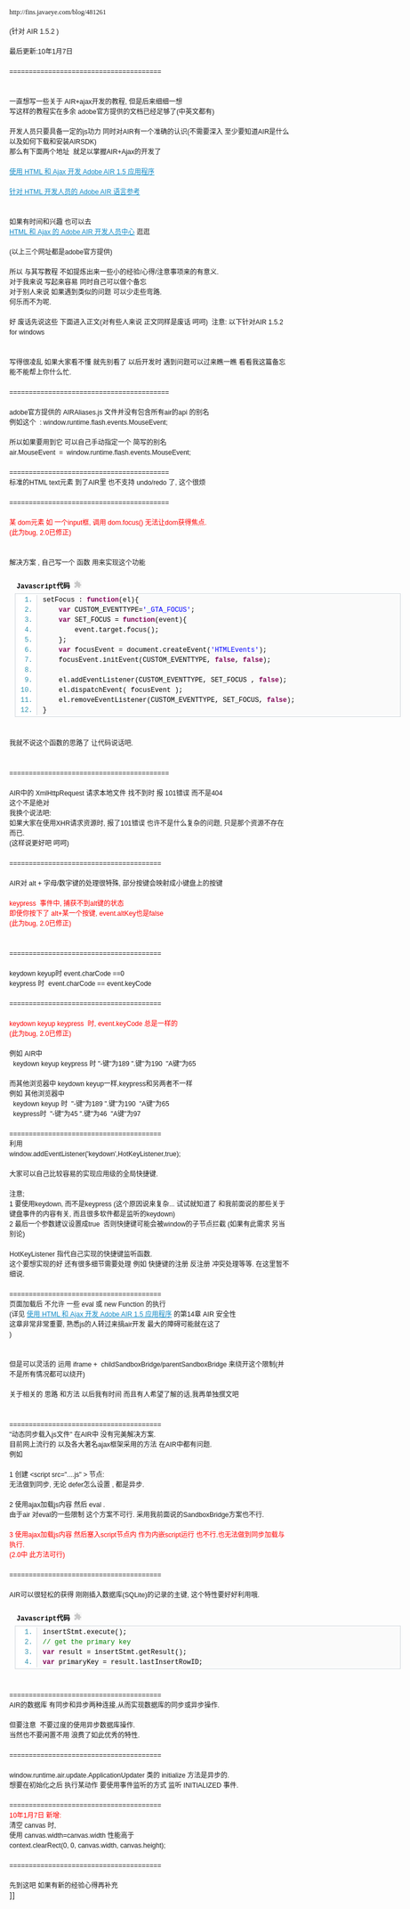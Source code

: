 <div></div><span style="font-family: Arial, sans-serif, Helvetica, Tahoma; font-size: 12px; line-height: 18px;"><span style="font-family: 微软雅黑; line-height: normal; white-space: pre;">http://fins.javaeye.com/blog/481261</span><br /><br />(针对 AIR 1.5.2 )&nbsp;<br /><br />最后更新:10年1月7日&nbsp;<br /><br />=======================================&nbsp;<br /><br /><br />一直想写一些关于 AIR+ajax开发的教程, 但是后来细细一想&nbsp;<br />写这样的教程实在多余 adobe官方提供的文档已经足够了(中英文都有)&nbsp;<br /><br />开发人员只要具备一定的js功力 同时对AIR有一个准确的认识(不需要深入 至少要知道AIR是什么 以及如何下载和安装AIRSDK)&nbsp;<br />那么有下面两个地址&nbsp; 就足以掌握AIR+Ajax的开发了&nbsp;<br /><br /><a href="http://help.adobe.com/zh_CN/AIR/1.5/devappshtml/" target="_blank" style="color: #108ac6; text-decoration: underline;">使用 HTML 和 Ajax 开发 Adobe AIR 1.5 应用程序</a>&nbsp;<br /><br /><a href="http://help.adobe.com/zh_CN/AIR/1.5/jslr/index.html" target="_blank" style="color: #108ac6; text-decoration: underline;">针对 HTML 开发人员的 Adobe AIR 语言参考</a>&nbsp;<br /><br /><br />如果有时间和兴趣 也可以去&nbsp;<br /><a href="http://www.adobe.com/cn/devnet/air/ajax/" target="_blank" style="color: #108ac6; text-decoration: underline;">HTML 和 Ajax 的 Adobe AIR 开发人员中心</a>&nbsp;逛逛&nbsp;<br /><br />(以上三个网址都是adobe官方提供)&nbsp;<br /><br />所以 与其写教程 不如提炼出来一些小的经验/心得/注意事项来的有意义.&nbsp;<br />对于我来说 写起来容易 同时自己可以做个备忘&nbsp;<br />对于别人来说 如果遇到类似的问题 可以少走些弯路.&nbsp;<br />何乐而不为呢.&nbsp;<br /><br />好 废话先说这些 下面进入正文(对有些人来说 正文同样是废话 呵呵)&nbsp; 注意: 以下针对AIR 1.5.2 for windows&nbsp;<br /><br /><br />写得很凌乱 如果大家看不懂 就先别看了 以后开发时 遇到问题可以过来瞧一瞧 看看我这篇备忘能不能帮上你什么忙.&nbsp;<br /><br />=========================================&nbsp;<br /><br />adobe官方提供的 AIRAliases.js 文件并没有包含所有air的api 的别名&nbsp;<br />例如这个&nbsp; : window.runtime.flash.events.MouseEvent;&nbsp;<br /><br />所以如果要用到它 可以自己手动指定一个 简写的别名&nbsp;<br />air.MouseEvent&nbsp; =&nbsp; window.runtime.flash.events.MouseEvent;&nbsp;<br /><br />=========================================&nbsp;<br />标准的HTML text元素 到了AIR里 也不支持 undo/redo 了, 这个很烦&nbsp;<br /><br />=========================================&nbsp;<br /><br /><span style="color: red;">某 dom元素 如 一个input框, 调用 dom.focus() 无法让dom获得焦点.&nbsp;<br />(此为bug, 2.0已修正)&nbsp;<br /></span><br /><br />解决方案 , 自己写一个 函数 用来实现这个功能&nbsp;<br /><br /><div class="dp-highlighter" style="font-family: Consolas, 'Courier New', Courier, mono; font-size: 12px; background-color: transparent; width: 694px; overflow-x: auto; overflow-y: auto; margin-left: 9px; padding-top: 1px; padding-right: 1px; padding-bottom: 1px; padding-left: 1px; word-break: break-all; word-wrap: break-word;"><div class="bar"><div class="tools" style="padding-top: 3px; padding-right: 3px; padding-bottom: 3px; padding-left: 3px; text-align: left; margin-top: 0px; margin-right: 0px; margin-bottom: 0px; margin-left: 0px; color: black; font-weight: bold;">Javascript代码&nbsp;<embed src="http://fins.javaeye.com/javascripts/syntaxhighlighter/clipboard_new.swf" width="14" height="15" flashvars="clipboard=%09setFocus%20%3A%20function(el)%7B%0A%09%09var%20CUSTOM_EVENTTYPE%3D'_GTA_FOCUS'%3B%0A%09%09var%20SET_FOCUS%20%3D%20function(event)%7B%0A%09%09%09event.target.focus()%3B%0A%09%09%7D%3B%0A%09%09var%20focusEvent%20%3D%20document.createEvent('HTMLEvents')%3B%0A%09%09focusEvent.initEvent(CUSTOM_EVENTTYPE%2C%20false%2C%20false)%3B%0A%0A%09%09el.addEventListener(CUSTOM_EVENTTYPE%2C%20SET_FOCUS%20%2C%20false)%3B%0A%09%09el.dispatchEvent(%20focusEvent%20)%3B%0A%09%09el.removeEventListener(CUSTOM_EVENTTYPE%2C%20SET_FOCUS%2C%20false)%3B%0A%09%7D%0A" quality="high" allowscriptaccess="always" type="application/x-shockwave-flash" pluginspage="http://www.macromedia.com/go/getflashplayer" /></div></div><ol start="1" class="dp-c" style="font-size: 1em; line-height: 1.4em; margin-top: 0px; margin-right: 0px; margin-bottom: 1px; margin-left: 0px; padding-top: 2px; padding-right: 0px; padding-bottom: 2px; padding-left: 0px; border-top-width: 1px; border-right-width: 1px; border-bottom-width: 1px; border-left-width: 1px; border-top-style: solid; border-right-style: solid; border-bottom-style: solid; border-left-style: solid; border-top-color: #d1d7dc; border-right-color: #d1d7dc; border-bottom-color: #d1d7dc; border-left-color: #d1d7dc; list-style-type: decimal; list-style-position: initial; list-style-image: initial; background-color: #ffffff; color: #2b91af;"><li style="font-size: 1em; margin-top: 0px; margin-right: 0px; margin-bottom: 0px; margin-left: 38px; padding-top: 0px; padding-right: 0px; padding-bottom: 0px; padding-left: 10px; border-left-width: 1px; border-left-style: solid; border-left-color: #d1d7dc; background-color: #fafafa; line-height: 18px;"><span style="color: black;"><span style="color: black;">setFocus&nbsp;:&nbsp;</span><span class="keyword" style="color: #7f0055; font-weight: bold;">function</span><span style="color: black;">(el){&nbsp;&nbsp;</span></span></li><li style="font-size: 1em; margin-top: 0px; margin-right: 0px; margin-bottom: 0px; margin-left: 38px; padding-top: 0px; padding-right: 0px; padding-bottom: 0px; padding-left: 10px; border-left-width: 1px; border-left-style: solid; border-left-color: #d1d7dc; background-color: #fafafa; line-height: 18px;"><span style="color: black;">&nbsp;&nbsp;&nbsp;&nbsp;<span class="keyword" style="color: #7f0055; font-weight: bold;">var</span><span style="color: black;">&nbsp;CUSTOM_EVENTTYPE=</span><span class="string" style="color: blue;">'_GTA_FOCUS'</span><span style="color: black;">;&nbsp;&nbsp;</span></span></li><li style="font-size: 1em; margin-top: 0px; margin-right: 0px; margin-bottom: 0px; margin-left: 38px; padding-top: 0px; padding-right: 0px; padding-bottom: 0px; padding-left: 10px; border-left-width: 1px; border-left-style: solid; border-left-color: #d1d7dc; background-color: #fafafa; line-height: 18px;"><span style="color: black;">&nbsp;&nbsp;&nbsp;&nbsp;<span class="keyword" style="color: #7f0055; font-weight: bold;">var</span><span style="color: black;">&nbsp;SET_FOCUS&nbsp;=&nbsp;</span><span class="keyword" style="color: #7f0055; font-weight: bold;">function</span><span style="color: black;">(event){&nbsp;&nbsp;</span></span></li><li style="font-size: 1em; margin-top: 0px; margin-right: 0px; margin-bottom: 0px; margin-left: 38px; padding-top: 0px; padding-right: 0px; padding-bottom: 0px; padding-left: 10px; border-left-width: 1px; border-left-style: solid; border-left-color: #d1d7dc; background-color: #fafafa; line-height: 18px;"><span style="color: black;">&nbsp;&nbsp;&nbsp;&nbsp;&nbsp;&nbsp;&nbsp;&nbsp;event.target.focus();&nbsp;&nbsp;</span></li><li style="font-size: 1em; margin-top: 0px; margin-right: 0px; margin-bottom: 0px; margin-left: 38px; padding-top: 0px; padding-right: 0px; padding-bottom: 0px; padding-left: 10px; border-left-width: 1px; border-left-style: solid; border-left-color: #d1d7dc; background-color: #fafafa; line-height: 18px;"><span style="color: black;">&nbsp;&nbsp;&nbsp;&nbsp;};&nbsp;&nbsp;</span></li><li style="font-size: 1em; margin-top: 0px; margin-right: 0px; margin-bottom: 0px; margin-left: 38px; padding-top: 0px; padding-right: 0px; padding-bottom: 0px; padding-left: 10px; border-left-width: 1px; border-left-style: solid; border-left-color: #d1d7dc; background-color: #fafafa; line-height: 18px;"><span style="color: black;">&nbsp;&nbsp;&nbsp;&nbsp;<span class="keyword" style="color: #7f0055; font-weight: bold;">var</span><span style="color: black;">&nbsp;focusEvent&nbsp;=&nbsp;document.createEvent(</span><span class="string" style="color: blue;">'HTMLEvents'</span><span style="color: black;">);&nbsp;&nbsp;</span></span></li><li style="font-size: 1em; margin-top: 0px; margin-right: 0px; margin-bottom: 0px; margin-left: 38px; padding-top: 0px; padding-right: 0px; padding-bottom: 0px; padding-left: 10px; border-left-width: 1px; border-left-style: solid; border-left-color: #d1d7dc; background-color: #fafafa; line-height: 18px;"><span style="color: black;">&nbsp;&nbsp;&nbsp;&nbsp;focusEvent.initEvent(CUSTOM_EVENTTYPE,&nbsp;<span class="keyword" style="color: #7f0055; font-weight: bold;">false</span><span style="color: black;">,&nbsp;</span><span class="keyword" style="color: #7f0055; font-weight: bold;">false</span><span style="color: black;">);&nbsp;&nbsp;</span></span></li><li style="font-size: 1em; margin-top: 0px; margin-right: 0px; margin-bottom: 0px; margin-left: 38px; padding-top: 0px; padding-right: 0px; padding-bottom: 0px; padding-left: 10px; border-left-width: 1px; border-left-style: solid; border-left-color: #d1d7dc; background-color: #fafafa; line-height: 18px;"><span style="color: black;">&nbsp;&nbsp;</span></li><li style="font-size: 1em; margin-top: 0px; margin-right: 0px; margin-bottom: 0px; margin-left: 38px; padding-top: 0px; padding-right: 0px; padding-bottom: 0px; padding-left: 10px; border-left-width: 1px; border-left-style: solid; border-left-color: #d1d7dc; background-color: #fafafa; line-height: 18px;"><span style="color: black;">&nbsp;&nbsp;&nbsp;&nbsp;el.addEventListener(CUSTOM_EVENTTYPE,&nbsp;SET_FOCUS&nbsp;,&nbsp;<span class="keyword" style="color: #7f0055; font-weight: bold;">false</span><span style="color: black;">);&nbsp;&nbsp;</span></span></li><li style="font-size: 1em; margin-top: 0px; margin-right: 0px; margin-bottom: 0px; margin-left: 38px; padding-top: 0px; padding-right: 0px; padding-bottom: 0px; padding-left: 10px; border-left-width: 1px; border-left-style: solid; border-left-color: #d1d7dc; background-color: #fafafa; line-height: 18px;"><span style="color: black;">&nbsp;&nbsp;&nbsp;&nbsp;el.dispatchEvent(&nbsp;focusEvent&nbsp;);&nbsp;&nbsp;</span></li><li style="font-size: 1em; margin-top: 0px; margin-right: 0px; margin-bottom: 0px; margin-left: 38px; padding-top: 0px; padding-right: 0px; padding-bottom: 0px; padding-left: 10px; border-left-width: 1px; border-left-style: solid; border-left-color: #d1d7dc; background-color: #fafafa; line-height: 18px;"><span style="color: black;">&nbsp;&nbsp;&nbsp;&nbsp;el.removeEventListener(CUSTOM_EVENTTYPE,&nbsp;SET_FOCUS,&nbsp;<span class="keyword" style="color: #7f0055; font-weight: bold;">false</span><span style="color: black;">);&nbsp;&nbsp;</span></span></li><li style="font-size: 1em; margin-top: 0px; margin-right: 0px; margin-bottom: 0px; margin-left: 38px; padding-top: 0px; padding-right: 0px; padding-bottom: 0px; padding-left: 10px; border-left-width: 1px; border-left-style: solid; border-left-color: #d1d7dc; background-color: #fafafa; line-height: 18px;"><span style="color: black;">}&nbsp;&nbsp;</span></li></ol></div><br /><br />我就不说这个函数的思路了 让代码说话吧.&nbsp;<br /><br /><br />=========================================&nbsp;<br /><br />AIR中的 XmlHttpRequest 请求本地文件 找不到时 报 101错误 而不是404&nbsp;<br />这个不是绝对&nbsp;<br />我换个说法吧:&nbsp;<br />如果大家在使用XHR请求资源时, 报了101错误 也许不是什么复杂的问题, 只是那个资源不存在而已.&nbsp;<br />(这样说更好吧 呵呵)&nbsp;<br /><br />=======================================&nbsp;<br /><br />AIR对 alt + 字母/数字键的处理很特殊, 部分按键会映射成小键盘上的按键&nbsp;<br /><br /><span style="color: red;">keypress&nbsp; 事件中, 捕获不到alt键的状态&nbsp;<br />即使你按下了 alt+某一个按键, event.altKey也是false&nbsp;<br />(此为bug, 2.0已修正)&nbsp;<br /></span><br /><br />=======================================&nbsp;<br /><br />keydown keyup时 event.charCode ==0&nbsp;<br />keypress 时&nbsp; event.charCode == event.keyCode&nbsp;<br /><br />=======================================&nbsp;<br /><br /><span style="color: red;">keydown keyup keypress&nbsp; 时, event.keyCode 总是一样的&nbsp;<br />(此为bug, 2.0已修正)&nbsp;<br /></span><br />例如 AIR中&nbsp;<br />&nbsp; keydown keyup keypress 时 "-键"为189 ".键"为190&nbsp; "A键"为65&nbsp;<br /><br />而其他浏览器中 keydown keyup一样,keypress和另两者不一样&nbsp;<br />例如 其他浏览器中&nbsp;<br />&nbsp; keydown keyup 时&nbsp; "-键"为189 ".键"为190&nbsp; "A键"为65&nbsp;<br />&nbsp; keypress时&nbsp; "-键"为45 ".键"为46&nbsp; "A键"为97&nbsp;<br /><br />=======================================&nbsp;<br />利用&nbsp;<br />window.addEventListener('keydown',HotKeyListener,true);&nbsp;<br /><br />大家可以自己比较容易的实现应用级的全局快捷键.&nbsp;<br /><br />注意;&nbsp;<br />1 要使用keydown, 而不是keypress (这个原因说来复杂... 试试就知道了 和我前面说的那些关于键盘事件的内容有关, 而且很多软件都是监听的keydown)&nbsp;<br />2 最后一个参数建议设置成true&nbsp; 否则快捷键可能会被window的子节点拦截 (如果有此需求 另当别论)&nbsp;<br /><br />HotKeyListener 指代自己实现的快捷键监听函数.&nbsp;<br />这个要想实现的好 还有很多细节需要处理 例如 快捷键的注册 反注册 冲突处理等等. 在这里暂不细说.&nbsp;<br /><br />=======================================&nbsp;<br />页面加载后 不允许 一些 eval 或 new Function 的执行&nbsp;<br />(详见&nbsp;<a href="http://help.adobe.com/zh_CN/AIR/1.5/devappshtml/" target="_blank" style="color: #108ac6; text-decoration: underline;">使用 HTML 和 Ajax 开发 Adobe AIR 1.5 应用程序</a>&nbsp;的第14章 AIR 安全性&nbsp;<br />这章非常非常重要, 熟悉js的人转过来搞air开发 最大的障碍可能就在这了&nbsp;<br />)&nbsp;<br /><br /><br />但是可以灵活的 运用 iframe +&nbsp; childSandboxBridge/parentSandboxBridge 来绕开这个限制(并不是所有情况都可以绕开)&nbsp;<br /><br />关于相关的 思路 和方法 以后我有时间 而且有人希望了解的话,我再单独撰文吧&nbsp;<br /><br /><br />=======================================&nbsp;<br />"动态同步载入js文件" 在AIR中 没有完美解决方案.&nbsp;<br />目前网上流行的 以及各大著名ajax框架采用的方法 在AIR中都有问题.&nbsp;<br />例如&nbsp;<br /><br />1 创建 &lt;script src="....js" &gt; 节点:&nbsp;<br />无法做到同步, 无论 defer怎么设置 , 都是异步.&nbsp;<br /><br />2 使用ajax加载js内容 然后 eval .&nbsp;<br />由于air 对eval的一些限制 这个方案不可行. 采用我前面说的SandboxBridge方案也不行.&nbsp;<br /><br /><span style="color: red;">3 使用ajax加载js内容 然后塞入script节点内 作为内嵌script运行 也不行.也无法做到同步加载与执行.&nbsp;<br />(2.0中 此方法可行)</span>&nbsp;<br /><br />=======================================&nbsp;<br /><br />AIR可以很轻松的获得 刚刚插入数据库(SQLite)的记录的主键, 这个特性要好好利用哦.&nbsp;<br /><br /><div class="dp-highlighter" style="font-family: Consolas, 'Courier New', Courier, mono; font-size: 12px; background-color: transparent; width: 694px; overflow-x: auto; overflow-y: auto; margin-left: 9px; padding-top: 1px; padding-right: 1px; padding-bottom: 1px; padding-left: 1px; word-break: break-all; word-wrap: break-word;"><div class="bar"><div class="tools" style="padding-top: 3px; padding-right: 3px; padding-bottom: 3px; padding-left: 3px; text-align: left; margin-top: 0px; margin-right: 0px; margin-bottom: 0px; margin-left: 0px; color: black; font-weight: bold;">Javascript代码&nbsp;<embed src="http://fins.javaeye.com/javascripts/syntaxhighlighter/clipboard_new.swf" width="14" height="15" flashvars="clipboard=insertStmt.execute()%3B%20%0A%2F%2F%20get%20the%20primary%20key%20%0Avar%20result%20%3D%20insertStmt.getResult()%3B%20%0Avar%20primaryKey%20%3D%20result.lastInsertRowID%3B%20%0A" quality="high" allowscriptaccess="always" type="application/x-shockwave-flash" pluginspage="http://www.macromedia.com/go/getflashplayer" /></div></div><ol start="1" class="dp-c" style="font-size: 1em; line-height: 1.4em; margin-top: 0px; margin-right: 0px; margin-bottom: 1px; margin-left: 0px; padding-top: 2px; padding-right: 0px; padding-bottom: 2px; padding-left: 0px; border-top-width: 1px; border-right-width: 1px; border-bottom-width: 1px; border-left-width: 1px; border-top-style: solid; border-right-style: solid; border-bottom-style: solid; border-left-style: solid; border-top-color: #d1d7dc; border-right-color: #d1d7dc; border-bottom-color: #d1d7dc; border-left-color: #d1d7dc; list-style-type: decimal; list-style-position: initial; list-style-image: initial; background-color: #ffffff; color: #2b91af;"><li style="font-size: 1em; margin-top: 0px; margin-right: 0px; margin-bottom: 0px; margin-left: 38px; padding-top: 0px; padding-right: 0px; padding-bottom: 0px; padding-left: 10px; border-left-width: 1px; border-left-style: solid; border-left-color: #d1d7dc; background-color: #fafafa; line-height: 18px;"><span style="color: black;"><span style="color: black;">insertStmt.execute();&nbsp;&nbsp;&nbsp;</span></span></li><li style="font-size: 1em; margin-top: 0px; margin-right: 0px; margin-bottom: 0px; margin-left: 38px; padding-top: 0px; padding-right: 0px; padding-bottom: 0px; padding-left: 10px; border-left-width: 1px; border-left-style: solid; border-left-color: #d1d7dc; background-color: #fafafa; line-height: 18px;"><span style="color: black;"><span class="comment" style="color: #008200;">//&nbsp;get&nbsp;the&nbsp;primary&nbsp;key&nbsp;</span><span style="color: black;">&nbsp;&nbsp;</span></span></li><li style="font-size: 1em; margin-top: 0px; margin-right: 0px; margin-bottom: 0px; margin-left: 38px; padding-top: 0px; padding-right: 0px; padding-bottom: 0px; padding-left: 10px; border-left-width: 1px; border-left-style: solid; border-left-color: #d1d7dc; background-color: #fafafa; line-height: 18px;"><span style="color: black;"><span class="keyword" style="color: #7f0055; font-weight: bold;">var</span><span style="color: black;">&nbsp;result&nbsp;=&nbsp;insertStmt.getResult();&nbsp;&nbsp;&nbsp;</span></span></li><li style="font-size: 1em; margin-top: 0px; margin-right: 0px; margin-bottom: 0px; margin-left: 38px; padding-top: 0px; padding-right: 0px; padding-bottom: 0px; padding-left: 10px; border-left-width: 1px; border-left-style: solid; border-left-color: #d1d7dc; background-color: #fafafa; line-height: 18px;"><span style="color: black;"><span class="keyword" style="color: #7f0055; font-weight: bold;">var</span><span style="color: black;">&nbsp;primaryKey&nbsp;=&nbsp;result.lastInsertRowID;&nbsp;&nbsp;&nbsp;</span></span></li></ol></div><br /><br />=======================================&nbsp;<br />AIR的数据库 有同步和异步两种连接,从而实现数据库的同步或异步操作.&nbsp;<br /><br />但要注意&nbsp; 不要过度的使用异步数据库操作.&nbsp;<br />当然也不要闲置不用 浪费了如此优秀的特性.&nbsp;<br /><br />=======================================&nbsp;<br /><br />window.runtime.air.update.ApplicationUpdater 类的 initialize 方法是异步的.&nbsp;<br />想要在初始化之后 执行某动作 要使用事件监听的方式 监听 INITIALIZED 事件.&nbsp;<br /><br />=======================================&nbsp;<br /><span style="color: red;">10年1月7日 新增:</span>&nbsp;<br />清空 canvas 时,&nbsp;<br />使用 canvas.width=canvas.width 性能高于&nbsp;<br />context.clearRect(0, 0, canvas.width, canvas.height);&nbsp;<br /><br />=======================================&nbsp;<br /><br />先到这吧 如果有新的经验心得再补充&nbsp;</span><div></div>]]